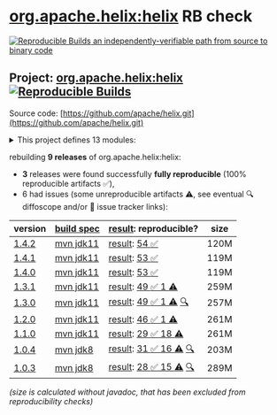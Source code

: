 [org.apache.helix:helix](https://central.sonatype.com/artifact/org.apache.helix/helix/versions) RB check
=======

[![Reproducible Builds](https://reproducible-builds.org/images/logos/rb.svg) an independently-verifiable path from source to binary code](https://reproducible-builds.org/)

## Project: [org.apache.helix:helix](https://central.sonatype.com/artifact/org.apache.helix/helix/versions) [![Reproducible Builds](https://img.shields.io/endpoint?url=https://raw.githubusercontent.com/jvm-repo-rebuild/reproducible-central/master/content/org/apache/helix/badge.json)](https://github.com/jvm-repo-rebuild/reproducible-central/blob/master/content/org/apache/helix/README.md)

Source code: [https://github.com/apache/helix.git](https://github.com/apache/helix.git)

<details><summary>This project defines 13 modules:</summary>

* [org.apache.helix:helix](https://central.sonatype.com/artifact/org.apache.helix/helix/overview)
* [org.apache.helix:helix-admin-webapp](https://central.sonatype.com/artifact/org.apache.helix/helix-admin-webapp/overview)
* [org.apache.helix:helix-agent](https://central.sonatype.com/artifact/org.apache.helix/helix-agent/overview)
* [org.apache.helix:helix-common](https://central.sonatype.com/artifact/org.apache.helix/helix-common/overview)
* [org.apache.helix:helix-core](https://central.sonatype.com/artifact/org.apache.helix/helix-core/overview)
* [org.apache.helix:helix-front](https://central.sonatype.com/artifact/org.apache.helix/helix-front/overview)
* [org.apache.helix:helix-lock](https://central.sonatype.com/artifact/org.apache.helix/helix-lock/overview)
* [org.apache.helix:helix-rest](https://central.sonatype.com/artifact/org.apache.helix/helix-rest/overview)
* [org.apache.helix:helix-view-aggregator](https://central.sonatype.com/artifact/org.apache.helix/helix-view-aggregator/overview)
* [org.apache.helix:meta-client](https://central.sonatype.com/artifact/org.apache.helix/meta-client/overview)
* [org.apache.helix:metadata-store-directory-common](https://central.sonatype.com/artifact/org.apache.helix/metadata-store-directory-common/overview)
* [org.apache.helix:metrics-common](https://central.sonatype.com/artifact/org.apache.helix/metrics-common/overview)
* [org.apache.helix:zookeeper-api](https://central.sonatype.com/artifact/org.apache.helix/zookeeper-api/overview)
</details>

rebuilding **9 releases** of org.apache.helix:helix:
- **3** releases were found successfully **fully reproducible** (100% reproducible artifacts :white_check_mark:),
- 6 had issues (some unreproducible artifacts :warning:, see eventual :mag: diffoscope and/or :memo: issue tracker links):

| version | [build spec](/BUILDSPEC.md) | [result](https://reproducible-builds.org/docs/jvm/): reproducible? | size |
| -- | --------- | ------ | -- |
| [1.4.2](https://central.sonatype.com/artifact/org.apache.helix/helix/1.4.2/pom) | [mvn jdk11](helix-1.4.2.buildspec) | [result](helix-1.4.2.buildinfo): [54 :white_check_mark: ](helix-1.4.2.buildcompare) | 120M |
| [1.4.1](https://central.sonatype.com/artifact/org.apache.helix/helix/1.4.1/pom) | [mvn jdk11](helix-1.4.1.buildspec) | [result](helix-1.4.1.buildinfo): [53 :white_check_mark: ](helix-1.4.1.buildcompare) | 119M |
| [1.4.0](https://central.sonatype.com/artifact/org.apache.helix/helix/1.4.0/pom) | [mvn jdk11](helix-1.4.0.buildspec) | [result](helix-1.4.0.buildinfo): [53 :white_check_mark: ](helix-1.4.0.buildcompare) | 119M |
| [1.3.1](https://central.sonatype.com/artifact/org.apache.helix/helix/1.3.1/pom) | [mvn jdk11](helix-1.3.1.buildspec) | [result](helix-1.3.1.buildinfo): [49 :white_check_mark:  1 :warning:](helix-1.3.1.buildcompare) | 259M |
| [1.3.0](https://central.sonatype.com/artifact/org.apache.helix/helix/1.3.0/pom) | [mvn jdk11](helix-1.3.0.buildspec) | [result](helix-1.3.0.buildinfo): [49 :white_check_mark:  1 :warning:](helix-1.3.0.buildcompare) [:mag:](helix-1.3.0.diffoscope) | 257M |
| [1.2.0](https://central.sonatype.com/artifact/org.apache.helix/helix/1.2.0/pom) | [mvn jdk11](helix-1.2.0.buildspec) | [result](helix-1.2.0.buildinfo): [46 :white_check_mark:  1 :warning:](helix-1.2.0.buildcompare) | 261M |
| [1.1.0](https://central.sonatype.com/artifact/org.apache.helix/helix/1.1.0/pom) | [mvn jdk11](helix-1.1.0.buildspec) | [result](helix-1.1.0.buildinfo): [29 :white_check_mark:  18 :warning:](helix-1.1.0.buildcompare) | 261M |
| [1.0.4](https://central.sonatype.com/artifact/org.apache.helix/helix/1.0.4/pom) | [mvn jdk8](helix-1.0.4.buildspec) | [result](helix-1.0.4.buildinfo): [31 :white_check_mark:  16 :warning:](helix-1.0.4.buildcompare) [:mag:](helix-1.0.4.diffoscope) | 203M |
| [1.0.3](https://central.sonatype.com/artifact/org.apache.helix/helix/1.0.3/pom) | [mvn jdk8](helix-1.0.3.buildspec) | [result](helix-1.0.3.buildinfo): [28 :white_check_mark:  15 :warning:](helix-1.0.3.buildcompare) [:mag:](helix-1.0.3.diffoscope) | 289M |

<i>(size is calculated without javadoc, that has been excluded from reproducibility checks)</i>
